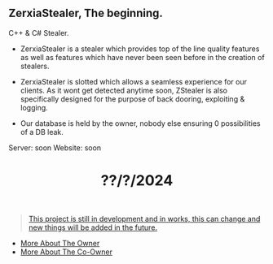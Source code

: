 ## ZerxiaStealer, The beginning.
C++ &amp; C# Stealer.

* ZerxiaStealer is a stealer which provides top of the line quality features as well as features which have never been seen before in the creation of stealers.

* ZerxiaStealer is slotted which allows a seamless experience for our clients. As it wont get detected anytime soon, ZStealer is also specifically designed for the purpose of back dooring, exploiting & logging.

* Our database is held by the owner, nobody else ensuring 0 possibilities of a DB leak.

Server: soon Website: soon

<h1 align="center"> ??/?/2024 </h1> <br>
<p align="center">
  <a href="[discord server](https://discord.gg/zerxia)">


> This project is still in development and in works, this can change and new things will be added in the future.
- [More About The Owner](https://guns.lol/zerxluh)
- [More About The Co-Owner](https://e-z.bio/baviolie)
